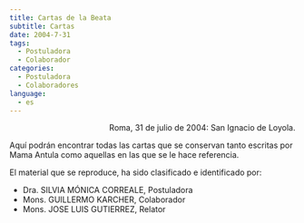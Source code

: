 ```yaml
---
title: Cartas de la Beata
subtitle: Cartas
date: 2004-7-31
tags:
  - Postuladora
  - Colaborador
categories:
  - Postuladora
  - Colaboradores
language:
  - es
---
```

<div align="right">
Roma, 31 de julio de 2004: San Ignacio de Loyola.
</div>

Aquí podrán encontrar todas las cartas que se conservan tanto escritas por Mama Antula como aquellas en las que se le hace referencia.

El material que se reproduce, ha sido clasificado e identificado por:

  - Dra. SILVIA MÓNICA CORREALE, Postuladora
  - Mons. GUILLERMO KARCHER, Colaborador
  - Mons. JOSE LUIS GUTIERREZ, Relator
